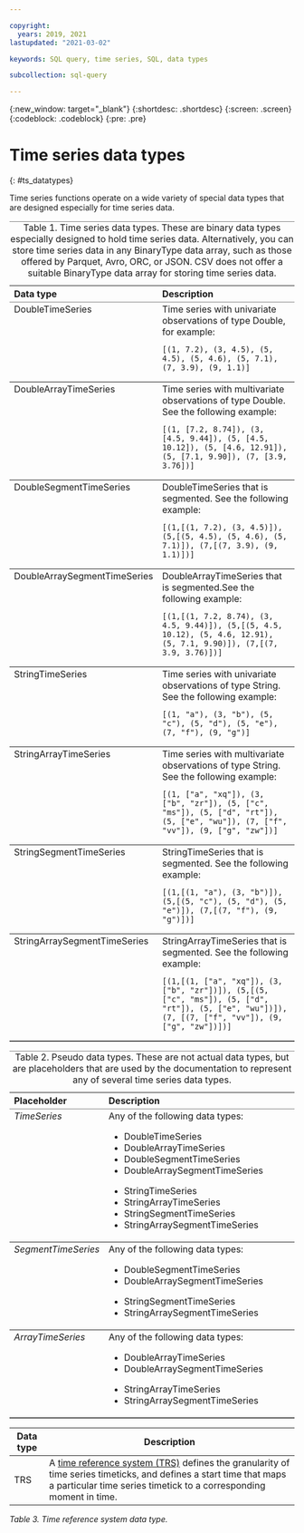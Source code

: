 ```yaml
---

copyright:
  years: 2019, 2021
lastupdated: "2021-03-02"

keywords: SQL query, time series, SQL, data types

subcollection: sql-query

---
```


{:new_window: target="_blank"}
{:shortdesc: .shortdesc}
{:screen: .screen}
{:codeblock: .codeblock}
{:pre: .pre}

# Time series data types
{: #ts_datatypes}

Time series functions operate on a wide variety of special data types that are designed especially for time series data.


<div class="section"><div class="p"><div class="tablenoborder"><table cellpadding="4" cellspacing="0" summary="" id="timeseries_datatypes__ts_datatypes" class="table" rules="rows" frame="hsides" border="1"><caption><span class="tablecap">Table 1. Time series data types</span>. <span class="desc tabledesc">These are binary data types especially designed to hold time series data. Alternatively, you can store time series data in any BinaryType data array, such as those offered by Parquet, Avro, ORC, or JSON. CSV does not offer a suitable BinaryType data array for storing time series data.</span></caption><thead class="thead" align="left"><tr class="row"><th class="entry ncol thleft" valign="top" width="19.53125%" id="d2766e29">Data type</th>
<th class="entry ncol thleft" valign="top" width="80.46875%" id="d2766e31">Description</th>
</tr>
</thead>
<tbody class="tbody"><tr class="row"><td class="entry ncol" valign="top" width="19.53125%" headers="d2766e29 ">DoubleTimeSeries</td>
<td class="entry ncol" valign="top" width="80.46875%" headers="d2766e31 ">Time series with univariate observations of type Double, for
example:<pre class="pre codeblock"><code>[(1, 7.2), (3, 4.5), (5, 4.5), (5, 4.6), (5, 7.1), (7, 3.9), (9, 1.1)]</code></pre>
</td>
</tr>
<tr class="row"><td class="entry ncol" valign="top" width="19.53125%" headers="d2766e29 ">DoubleArrayTimeSeries</td>
<td class="entry ncol" valign="top" width="80.46875%" headers="d2766e31 ">Time series with multivariate observations of type Double. See the following example: <pre class="pre codeblock"><code>[(1, [7.2, 8.74]), (3, [4.5, 9.44]), (5, [4.5, 10.12]), (5, [4.6, 12.91]), (5, [7.1, 9.90]), (7, [3.9, 3.76])]</code></pre>
</td>
</tr>
<tr class="row"><td class="entry ncol" valign="top" width="19.53125%" headers="d2766e29 ">DoubleSegmentTimeSeries</td>
<td class="entry ncol" valign="top" width="80.46875%" headers="d2766e31 ">DoubleTimeSeries that is segmented. See the following example:
  <pre class="pre codeblock"><code>[(1,[(1, 7.2), (3, 4.5)]), (5,[(5, 4.5), (5, 4.6), (5, 7.1)]), (7,[(7, 3.9), (9, 1.1)])]</code></pre>
</td>
</tr>
<tr class="row"><td class="entry ncol" valign="top" width="19.53125%" headers="d2766e29 ">DoubleArraySegmentTimeSeries</td>
<td class="entry ncol" valign="top" width="80.46875%" headers="d2766e31 ">DoubleArrayTimeSeries that is segmented.See the following example: <pre class="pre codeblock"><code>[(1,[(1, 7.2, 8.74), (3, 4.5, 9.44)]), (5,[(5, 4.5, 10.12), (5, 4.6, 12.91), (5, 7.1, 9.90)]), (7,[(7, 3.9, 3.76)])]</code></pre>
</td>
</tr>
<tr class="row"><td class="entry ncol" valign="top" width="19.53125%" headers="d2766e29 ">StringTimeSeries</td>
<td class="entry ncol" valign="top" width="80.46875%" headers="d2766e31 ">Time series with univariate observations of type String. See the following example:
<pre class="pre codeblock"><code>[(1, "a"), (3, "b"), (5, "c"), (5, "d"), (5, "e"), (7, "f"), (9, "g")]</code></pre>
</td>
</tr>
<tr class="row"><td class="entry ncol" valign="top" width="19.53125%" headers="d2766e29 ">StringArrayTimeSeries</td>
<td class="entry ncol" valign="top" width="80.46875%" headers="d2766e31 ">Time series with multivariate observations of type String. See the following example:
<pre class="pre codeblock"><code>[(1, ["a", "xq"]), (3, ["b", "zr"]), (5, ["c", "ms"]), (5, ["d", "rt"]), (5, ["e", "wu"]), (7, ["f", "vv"]), (9, ["g", "zw"])]</code></pre>
</td>
</tr>
<tr class="row"><td class="entry ncol" valign="top" width="19.53125%" headers="d2766e29 ">StringSegmentTimeSeries</td>
<td class="entry ncol" valign="top" width="80.46875%" headers="d2766e31 ">StringTimeSeries that is segmented. See the following example:  <pre class="pre codeblock"><code>[(1,[(1, "a"), (3, "b")]), (5,[(5, "c"), (5, "d"), (5, "e")]), (7,[(7, "f"), (9, "g")])]</code></pre>
</td>
</tr>
<tr class="row"><td class="entry ncol" valign="top" width="19.53125%" headers="d2766e29 ">StringArraySegmentTimeSeries</td>
<td class="entry ncol" valign="top" width="80.46875%" headers="d2766e31 ">StringArrayTimeSeries that is segmented. See the following example: <pre class="pre codeblock"><code>[(1,[(1, ["a", "xq"]), (3, ["b", "zr"])]), (5,[(5, ["c", "ms"]), (5, ["d", "rt"]), (5, ["e", "wu"])]), (7, [(7, ["f", "vv"]), (9, ["g", "zw"])])]</code></pre>
</td>
</tr>
</tbody>
</table>
</div>
</div>
</div>

<div class="p"><div class="tablenoborder"><table cellpadding="4" cellspacing="0" summary="" class="table" rules="rows" frame="hsides" border="1"><caption><span class="tablecap">Table 2. Pseudo data types</span>. <span class="desc tabledesc">These are not actual data types, but are placeholders that are used by the documentation to represent any of several time series data types.</span></caption><thead class="thead" align="left"><tr class="row"><th class="entry ncol thleft" valign="top" width="19.53125%" id="d2766e102">Placeholder</th>
<th class="entry ncol thleft" valign="top" width="80.46875%" id="d2766e104">Description</th>
</tr>
</thead>
<tbody class="tbody"><tr class="row"><td class="entry ncol" valign="top" width="19.53125%" headers="d2766e102 "><em class="ph i">TimeSeries</em></td>
<td class="entry ncol" valign="top" width="80.46875%" headers="d2766e104 ">Any of the following data types:<ul class="ul"><li class="li">DoubleTimeSeries</li>
<li class="li">DoubleArrayTimeSeries</li>
<li class="li">DoubleSegmentTimeSeries</li>
<li class="li">DoubleArraySegmentTimeSeries</li>
</ul>
<ul class="ul"><li class="li">StringTimeSeries</li>
<li class="li">StringArrayTimeSeries</li>
<li class="li">StringSegmentTimeSeries</li>
<li class="li">StringArraySegmentTimeSeries</li>
</ul>
</td>
</tr>
<tr class="row"><td class="entry ncol" valign="top" width="19.53125%" headers="d2766e102 "><em class="ph i">SegmentTimeSeries</em></td>
<td class="entry ncol" valign="top" width="80.46875%" headers="d2766e104 ">Any of the following data types:<ul class="ul"><li class="li">DoubleSegmentTimeSeries</li>
<li class="li">DoubleArraySegmentTimeSeries</li>
</ul>
<ul class="ul"><li class="li">StringSegmentTimeSeries</li>
<li class="li">StringArraySegmentTimeSeries</li>
</ul>
</td>
</tr>
<tr class="row"><td class="entry ncol" valign="top" width="19.53125%" headers="d2766e102 "><em class="ph i">ArrayTimeSeries</em></td>
<td class="entry ncol" valign="top" width="80.46875%" headers="d2766e104 ">Any of the following data types:<ul class="ul"><li class="li">DoubleArrayTimeSeries</li>
<li class="li">DoubleArraySegmentTimeSeries</li>
</ul>
<ul class="ul"><li class="li">StringArrayTimeSeries</li>
<li class="li">StringArraySegmentTimeSeries</li>
</ul>
</td>
</tr>
</tbody>
</table>
</div>
</div>

Data type | Description
--- | ---
TRS | A [time reference system (TRS)](/docs/sql-query?topic=sql-query-TRS) defines the granularity of time series timeticks, and defines a start time that maps a particular time series timetick to a corresponding moment in time.
*Table 3. Time reference system data type.*



